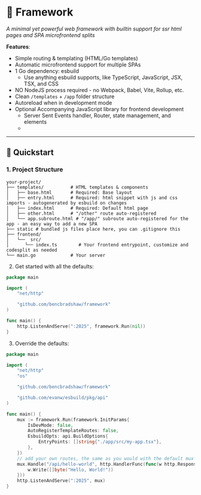 # 🚀 Framework

_A minimal yet powerful web framework with builtin support for ssr html pages and SPA microfrontend splits_

**Features**:

- Simple routing & templating (HTML/Go templates)
- Automatic microfrontend support for multiple SPAs
- 1 Go dependency: esbuild
  - Use anything esbuild supports, like TypeScript, JavaScript, JSX, TSX, and CSS
- NO NodeJS process required - no Webpack, Babel, Vite, Rollup, etc.
- Clean `/templates` + `/app` folder structure
- Autoreload when in development mode
- Optional Accompanying JavaScript library for frontend development
  - Server Sent Events handler, Router, state management, and elements
  -

---

## 🚦 Quickstart

### 1. Project Structure

```shell
your-project/
├── templates/          # HTML templates & components
│   ├── base.html       # Required: Base layout
│   ├── entry.html      # Required: html snippet with js and css imports - autogenerated by esbuild on changes
│   ├── index.html      # Required: Default html page
│   ├── other.html      # "/other" route auto-registered
│   └── app.subroute.html # "/app/" subroute auto-registered for the app - an easy way to add a new SPA
├── static # bundled js files place here, you can .gitignore this
├── frontend/
│   └──  src/
│      └── index.ts        # Your frontend entrypoint, customize and codesplit as needed
└── main.go             # Your server
```

2. Get started with all the defaults:

```go
package main

import (
	"net/http"

	"github.com/bencbradshaw/framework"
)

func main() {
	http.ListenAndServe(":2025", framework.Run(nil))
}
```

3. Override the defaults:

```go
package main

import (
	"net/http"
	"os"

	"github.com/bencbradshaw/framework"

	"github.com/evanw/esbuild/pkg/api"
)

func main() {
	mux := framework.Run(framework.InitParams{
		IsDevMode: false,
		AutoRegisterTemplateRoutes: false,
		EsbuildOpts: api.BuildOptions{
			EntryPoints: []string{"./app/src/my-app.tsx"},
		},
	})
	// add your own routes, the same as you would with the default mux
	mux.Handle("/api/hello-world", http.HandlerFunc(func(w http.ResponseWriter, r *http.Request) {
		w.Write([]byte("Hello, World!"))
	}))
	http.ListenAndServe(":2025", mux)
}
```
